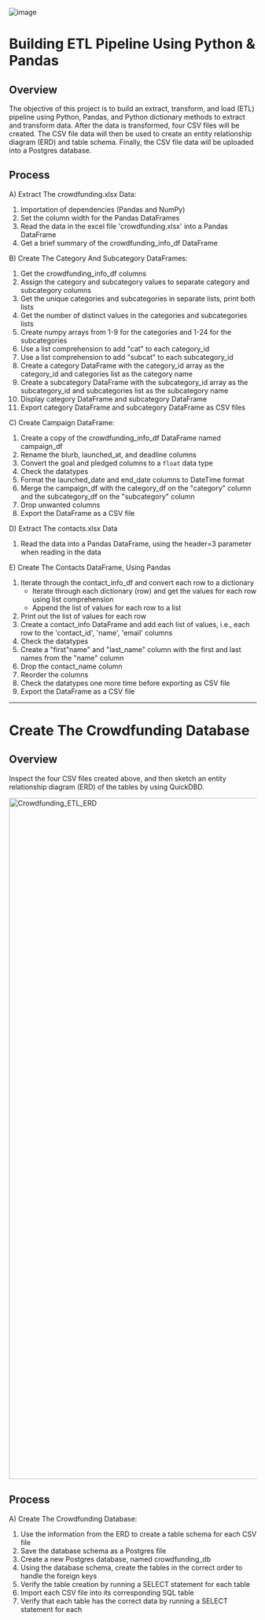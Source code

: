 ![image](https://github.com/10H-K/Crowdfunding_ETL/assets/152667250/e9b17252-3114-42e8-8e5d-1b825df2b61f)


# Building ETL Pipeline Using Python & Pandas

## Overview ##

The objective of this project is to build an extract, transform, and load (ETL) pipeline using Python, Pandas, and Python dictionary methods to extract and transform data. After the data is transformed, four CSV files will be created. The CSV file data will then be used to create an entity relationship diagram (ERD) and table schema. Finally, the CSV file data will be uploaded into a Postgres database.

## Process ##

A) Extract The crowdfunding.xlsx Data:
  1. Importation of dependencies (Pandas and NumPy)
  2. Set the column width for the Pandas DataFrames
  3. Read the data in the excel file 'crowdfunding.xlsx' into a Pandas DataFrame
  4. Get a brief summary of the crowdfunding_info_df DataFrame

B) Create The Category And Subcategory DataFrames:
  1. Get the crowdfunding_info_df columns
  2. Assign the category and subcategory values to separate category and subcategory columns
  3. Get the unique categories and subcategories in separate lists, print both lists
  4. Get the number of distinct values in the categories and subcategories lists
  5. Create numpy arrays from 1-9 for the categories and 1-24 for the subcategories
  6. Use a list comprehension to add "cat" to each category_id
  7. Use a list comprehension to add "subcat" to each subcategory_id
  8. Create a category DataFrame with the category_id array as the category_id and categories list as the category name
  9. Create a subcategory DataFrame with the subcategory_id array as the subcategory_id and subcategories list as the subcategory name
  10. Display category DataFrame and subcategory DataFrame
  11. Export category DataFrame and subcategory DataFrame as CSV files

C) Create Campaign DataFrame:
  1. Create a copy of the crowdfunding_info_df DataFrame named campaign_df
  2. Rename the blurb, launched_at, and deadline columns
  3. Convert the goal and pledged columns to a `float` data type
  4. Check the datatypes
  5. Format the launched_date and end_date columns to DateTime format
  6. Merge the campaign_df with the category_df on the "category" column and the subcategory_df on the "subcategory" column
  7. Drop unwanted columns
  8. Export the DataFrame as a CSV file

D) Extract The contacts.xlsx Data
  1. Read the data into a Pandas DataFrame, using the header=3 parameter when reading in the data

E) Create The Contacts DataFrame, Using Pandas
  1. Iterate through the contact_info_df and convert each row to a dictionary
     - Iterate through each dictionary (row) and get the values for each row using list comprehension
     - Append the list of values for each row to a list
  4. Print out the list of values for each row
  5. Create a contact_info DataFrame and add each list of values, i.e., each row to the 'contact_id', 'name', 'email' columns
  6. Check the datatypes
  7. Create a "first"name" and "last_name" column with the first and last names from the "name" column
  8. Drop the contact_name column
  9. Reorder the columns
  10. Check the datatypes one more time before exporting as CSV file
  11. Export the DataFrame as a CSV file

---

# Create The Crowdfunding Database

## Overview ##

Inspect the four CSV files created above, and then sketch an entity relationship diagram (ERD) of the tables by using QuickDBD.

<img width="1384" alt="Crowdfunding_ETL_ERD" src="https://github.com/10H-K/Crowdfunding_ETL/assets/152930492/2e41a12b-7061-43d5-acd2-cad887288ccd">

## Process ##

A) Create The Crowdfunding Database:
  1. Use the information from the ERD to create a table schema for each CSV file
  2. Save the database schema as a Postgres file
  3. Create a new Postgres database, named crowdfunding_db
  4. Using the database schema, create the tables in the correct order to handle the foreign keys
  5. Verify the table creation by running a SELECT statement for each table
  6. Import each CSV file into its corresponding SQL table
  7. Verify that each table has the correct data by running a SELECT statement for each

